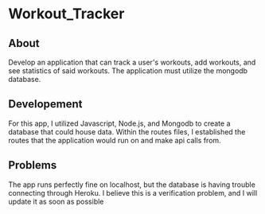 # Workout_Tracker

## About

Develop an application that can track a user's workouts, add workouts, and see statistics of said workouts. The application must utilize the mongodb database.

## Developement

For this app, I utilized Javascript, Node.js, and Mongodb to create a database that could house data. Within the routes files, I established the routes that the application would run on and make api calls from. 

## Problems

The app runs perfectly fine on localhost, but the database is having trouble connecting through Heroku. I believe this is a verification problem, and I will update it as soon as possible